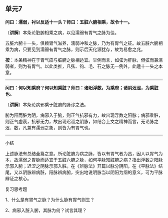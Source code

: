 ## 单元7

**问曰：濡弱，衬以反适十一头？师曰：五脏六腑相乘，故令十一。**

〔**讲解**〕本条论脏腑相乘之病，以见濡弱有胃气之脉为佳。

五脏六腑十一头，俱赖胃气滋养，濡弱冲和之脉，乃为有胃气之征。故五脏六腑相乘为病，只要见到濡弱有胃气之脉，则示后天化源犹存，故为易愈之兆。

**按**：本条精神在于胃气应与脏腑之脉相适宜。举例而言，如弦为肝脉，但弦而兼濡弱者，则为有胃气。以此类推，凡弦、钩、毛、石之脉无一例外，此适十一头之本意。

------

**问曰：何以知乘府？何以知乘脏？师曰：诸阳浮数，为乘府；诸阴迟涩，为乘脏也。**

〔**讲解**〕本条论病邪乘于脏腑的脉诊之法。

腑为阳而脏为阴，病邪入于腑，则正气抗邪有力，故出现浮数之阳脉；病邪乘脏，则正气虚衰，抗邪无力，故出现迟涩之阴脉，如结合上文之精神而言，无论脉之迟、数，凡兼有濡弱之象，则皆为有胃气也。

------

小结

上述脉法有总结全篇之意。所论脏腑为病之脉，皆以有胃气者为昌，因人以胃气为本，故濡弱之胃脉而适宜于五脏六腑之脉，如何平脉知脏腑之病？指出浮数之阳脉示邪入腑；迟涩之阴脉示邪入脏。在《辨脉法》开篇以脉分阴阳，在《平脉法》结尾，又以阴脉辨病脏，阳脉辨病腑，突出地说明脉当以阴阳为纲的意义，可为平脉辨证之核心。

复习思考题

1、什么是有胃气之脉？为什么脉有胃气则生？

2、病邪入脏入腑，其脉为何？试言其理？
